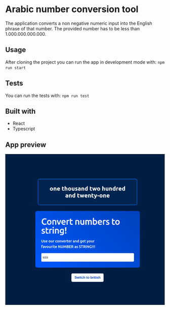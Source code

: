 # Arabic number conversion tool

The application converts a non negative numeric input into the English phrase of that number.
The provided number has to be less than 1.000.000.000.000.

## Usage

After cloning the project you can run the app in development mode with: `npm run start`

## Tests

You can run the tests with: `npm run test`

## Built with
- React
- Typescript

## App preview

![app](./assets/convert_number.png)